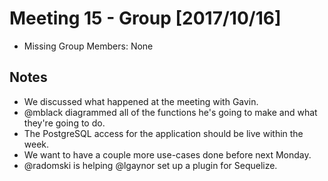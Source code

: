 # Meeting 15 - Group [2017/10/16]
- Missing Group Members: None

## Notes
- We discussed what happened at the meeting with Gavin.
- @mblack diagrammed all of the functions he's going to make and what they're going to do.
- The PostgreSQL access for the application should be live within the week.
- We want to have a couple more use-cases done before next Monday.
- @radomski is helping @lgaynor set up a plugin for Sequelize.

